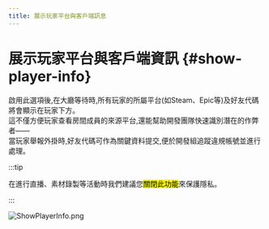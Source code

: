 ```yaml
---
title: 展示玩家平台與客戶端訊息
---
```


# 展示玩家平台與客戶端資訊 {#show-player-info}

啟用此選項後,在大廳等待時,所有玩家的所屬平台(如Steam、Epic等)及好友代碼將會顯示在玩家下方。\
這不僅方便玩家查看房間成員的來源平台,還能幫助開發團隊快速識別潛在的作弊者——\
當玩家舉報外掛時,好友代碼可作為關鍵資料提交,便於開發組追蹤違規帳號並進行處理。

:::tip

在進行直播、素材錄製等活動時我們建議您<mark>關閉此功能</mark>來保護隱私。

:::

![ShowPlayerInfo.png](https://api.xtreme.net.cn/Docs/FinalSuspect/Options/ShowPlayerInfo.png)
